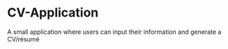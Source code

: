 # CV-Application
 A small application where users can input their information and generate a CV/résumé
